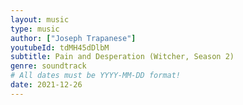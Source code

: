 ```yaml
---
layout: music
type: music
author: ["Joseph Trapanese"]
youtubeId: tdMH45dDlbM
subtitle: Pain and Desperation (Witcher, Season 2)
genre: soundtrack
# All dates must be YYYY-MM-DD format!
date: 2021-12-26
---
```

